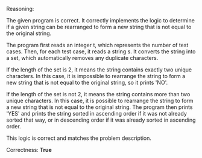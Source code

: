 Reasoning:

The given program is correct. It correctly implements the logic to determine if a given string can be rearranged to form a new string that is not equal to the original string. 

The program first reads an integer t, which represents the number of test cases. Then, for each test case, it reads a string s. It converts the string into a set, which automatically removes any duplicate characters. 

If the length of the set is 2, it means the string contains exactly two unique characters. In this case, it is impossible to rearrange the string to form a new string that is not equal to the original string, so it prints 'NO'. 

If the length of the set is not 2, it means the string contains more than two unique characters. In this case, it is possible to rearrange the string to form a new string that is not equal to the original string. The program then prints 'YES' and prints the string sorted in ascending order if it was not already sorted that way, or in descending order if it was already sorted in ascending order. 

This logic is correct and matches the problem description.

Correctness: **True**